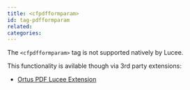 ```yaml
---
title: <cfpdfformparam>
id: tag-pdfformparam
related:
categories:
---
```


The `<cfpdfformparam>` tag  is not supported natively by Lucee.

This functionality is avilable though via 3rd party extensions:
* [Ortus PDF Lucee Extension](https://www.ortussolutions.com/products/ortuspdf)
